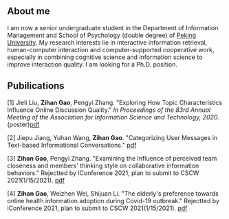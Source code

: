 ## About me


I am now a senior undergraduate student in the Department of Information Management and School of Psychology (double degree) of [Peking University](https://english.pku.edu.cn/). My research interests lie in interactive information retrieval, human-computer interaction and computer-supported cooperative work, especially in combining cognitive science and information science to improve interaction quality. I am looking for a Ph.D. position.


## Pubilications
[1]	Jieli Liu, **Zihan Gao**, Pengyi Zhang. "Exploring How Topic Characteristics Influence Online Discussion Quality." _In Proceedings of the 83rd Annual Meeting of the Association for Information Science and Technology, 2020_.(poster)[pdf](zihanngao.github.io/publications/poster_1.pdf)

[2] Jiepu Jiang, Yuhan Wang, **Zihan Gao**. "Categorizing User Messages in Text-based Informational Conversations." [pdf](zihanngao.github.io/publications/fullpaper_3.pdf)

[3] **Zihan Gao**, Pengyi Zhang. "Examining the Influence of perceived team closeness and members' thinking style on collaborative information behaviors." Rejectted by iConference 2021, plan to submit to CSCW 2021(1/15/2021). [pdf](zihanngao.github.io/publications/fullpaper_1.pdf)

[4] **Zihan Gao**, Weizhen Wei, Shijuan Li. "The elderly's preference towards online health information adoption during Covid-19 outbreak." Rejectted by iConference 2021, plan to submit to CSCW 2021(1/15/2021). [pdf](zihanngao.github.io/publications/fullpaper_2.pdf) 


